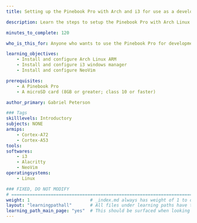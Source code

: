 ```yaml
---
title: Setting up the Pinebook Pro with Arch and i3 for use as a development machine

description: Learn the steps to setup the Pinebook Pro with Arch Linux ARM, i3 windows manager, and developer tools

minutes_to_complete: 120 

who_is_this_for: Anyone who wants to use the Pinebook Pro for development in a way that feels fast and snappy.

learning_objectives:
    - Install and configure Arch Linux ARM
    - Install and configure i3 windows manager
    - Install and configure NeoVim

prerequisites:
    - A Pinebook Pro
    - A microSD card (8GB or greater; class 10 or faster)

author_primary: Gabriel Peterson

### Tags
skilllevels: Introductory
subjects: NONE
armips:
    - Cortex-A72
    - Cortex-A53
tools:
softwares:
    - i3
    - Alacritty
    - NeoVim
operatingsystems:
    - Linux

### FIXED, DO NOT MODIFY
# ================================================================================
weight: 1                       # _index.md always has weight of 1 to order correctly
layout: "learningpathall"       # All files under learning paths have this same wrapper
learning_path_main_page: "yes"  # This should be surfaced when looking for related content. Only set for _index.md of learning path content.
---
```

